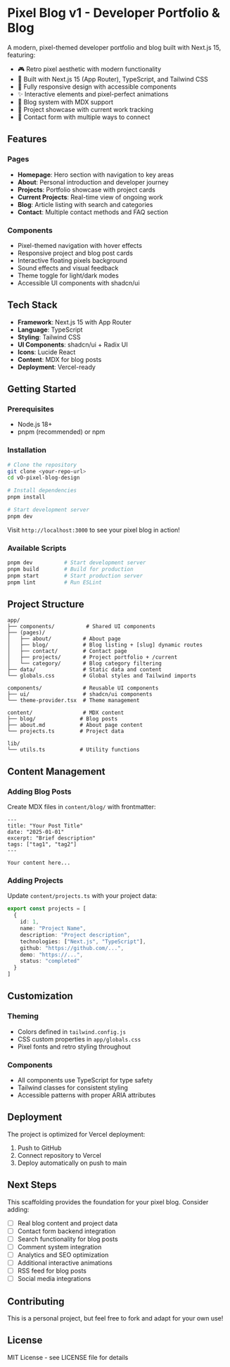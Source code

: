 # Pixel Blog v1 - Developer Portfolio & Blog

A modern, pixel-themed developer portfolio and blog built with Next.js 15, featuring:

- 🎮 Retro pixel aesthetic with modern functionality
- 🚀 Built with Next.js 15 (App Router), TypeScript, and Tailwind CSS
- 📱 Fully responsive design with accessible components
- ✨ Interactive elements and pixel-perfect animations
- 📝 Blog system with MDX support
- 🎨 Project showcase with current work tracking
- 📧 Contact form with multiple ways to connect

## Features

### Pages
- **Homepage**: Hero section with navigation to key areas
- **About**: Personal introduction and developer journey
- **Projects**: Portfolio showcase with project cards
- **Current Projects**: Real-time view of ongoing work
- **Blog**: Article listing with search and categories
- **Contact**: Multiple contact methods and FAQ section

### Components
- Pixel-themed navigation with hover effects
- Responsive project and blog post cards
- Interactive floating pixels background
- Sound effects and visual feedback
- Theme toggle for light/dark modes
- Accessible UI components with shadcn/ui

## Tech Stack

- **Framework**: Next.js 15 with App Router
- **Language**: TypeScript
- **Styling**: Tailwind CSS
- **UI Components**: shadcn/ui + Radix UI
- **Icons**: Lucide React
- **Content**: MDX for blog posts
- **Deployment**: Vercel-ready

## Getting Started

### Prerequisites
- Node.js 18+ 
- pnpm (recommended) or npm

### Installation

```bash
# Clone the repository
git clone <your-repo-url>
cd vO-pixel-blog-design

# Install dependencies
pnpm install

# Start development server
pnpm dev
```

Visit `http://localhost:3000` to see your pixel blog in action!

### Available Scripts

```bash
pnpm dev          # Start development server
pnpm build        # Build for production
pnpm start        # Start production server  
pnpm lint         # Run ESLint
```

## Project Structure

```
app/
├── components/          # Shared UI components
├── (pages)/
│   ├── about/          # About page
│   ├── blog/           # Blog listing + [slug] dynamic routes
│   ├── contact/        # Contact page  
│   ├── projects/       # Project portfolio + /current
│   └── category/       # Blog category filtering
├── data/               # Static data and content
└── globals.css         # Global styles and Tailwind imports

components/             # Reusable UI components
├── ui/                 # shadcn/ui components
└── theme-provider.tsx  # Theme management

content/                # MDX content
├── blog/              # Blog posts
├── about.md           # About page content  
└── projects.ts        # Project data

lib/
└── utils.ts           # Utility functions
```

## Content Management

### Adding Blog Posts
Create MDX files in `content/blog/` with frontmatter:

```mdx
---
title: "Your Post Title"
date: "2025-01-01"
excerpt: "Brief description"
tags: ["tag1", "tag2"]
---

Your content here...
```

### Adding Projects
Update `content/projects.ts` with your project data:

```typescript
export const projects = [
  {
    id: 1,
    name: "Project Name",
    description: "Project description",
    technologies: ["Next.js", "TypeScript"],
    github: "https://github.com/...",
    demo: "https://...",
    status: "completed"
  }
]
```

## Customization

### Theming
- Colors defined in `tailwind.config.js`
- CSS custom properties in `app/globals.css`
- Pixel fonts and retro styling throughout

### Components
- All components use TypeScript for type safety
- Tailwind classes for consistent styling
- Accessible patterns with proper ARIA attributes

## Deployment

The project is optimized for Vercel deployment:

1. Push to GitHub
2. Connect repository to Vercel
3. Deploy automatically on push to main

## Next Steps

This scaffolding provides the foundation for your pixel blog. Consider adding:

- [ ] Real blog content and project data
- [ ] Contact form backend integration
- [ ] Search functionality for blog posts
- [ ] Comment system integration
- [ ] Analytics and SEO optimization
- [ ] Additional interactive animations
- [ ] RSS feed for blog posts
- [ ] Social media integrations

## Contributing

This is a personal project, but feel free to fork and adapt for your own use!

## License

MIT License - see LICENSE file for details